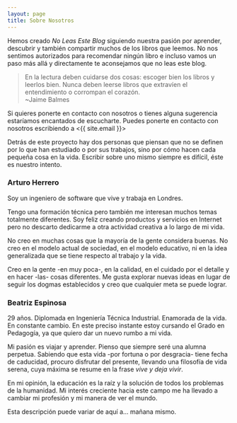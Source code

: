 ```yaml
---
layout: page
title: Sobre Nosotros
---
```


Hemos creado *No Leas Este Blog* siguiendo nuestra pasión por aprender,
descubrir y también compartir muchos de los libros que leemos. No nos sentimos
autorizados para recomendar ningún libro e incluso vamos un paso más allá y
directamente te aconsejamos que no leas este blog.

> En la lectura deben cuidarse dos cosas: escoger bien los libros y leerlos
bien. Nunca deben leerse libros que extravíen el entendimiento o corrompan el
corazón.  
~Jaime Balmes

Si quieres ponerte en contacto con nosotros o tienes alguna sugerencia
estaríamos encantados de escucharte. Puedes ponerte en contacto con nosotros
escribiendo a <{{ site.email }}>

Detrás de este proyecto hay dos personas que piensan que no se definen por lo
que han estudiado o por sus trabajos, sino por cómo hacen cada pequeña cosa en
la vida. Escribir sobre uno mismo siempre es difícil, éste es nuestro intento.


### Arturo Herrero

Soy un ingeniero de software que vive y trabaja en Londres.

Tengo una formación técnica pero también me interesan muchos temas totalmente
diferentes. Soy feliz creando productos y servicios en Internet pero no
descarto dedicarme a otra actividad creativa a lo largo de mi vida.

No creo en muchas cosas que la mayoría de la gente considera buenas. No
creo en el modelo actual de sociedad, en el modelo educativo, ni en la idea
generalizada que se tiene respecto al trabajo y la vida.

Creo en la gente -en muy poca-, en la calidad, en el cuidado por el detalle y en
hacer -las- cosas diferentes. Me gusta explorar nuevas ideas en lugar de seguir
los dogmas establecidos y creo que cualquier meta se puede lograr.


### Beatriz Espinosa

29 años. Diplomada en Ingeniería Técnica Industrial. Enamorada de la vida. En
constante cambio. En este preciso instante estoy cursando el Grado en Pedagogía,
ya que quiero dar un nuevo rumbo a mi vida.

Mi pasión es viajar y aprender. Pienso que siempre seré una alumna perpetua.
Sabiendo que esta vida -por fortuna o por desgracia- tiene fecha de caducidad,
procuro disfrutar del presente, llevando una filosofía de vida serena, cuya
máxima se resume en la frase *vive y deja vivir*.

En mi opinión, la educación es la raíz y la solución de todos los problemas de
la humanidad. Mi interés creciente hacia este campo me ha llevado a cambiar mi
profesión y mi manera de ver el mundo.

Esta descripción puede variar de aquí a… mañana mismo.
